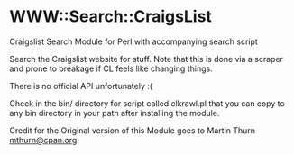 WWW::Search::CraigsList
=======

Craigslist Search Module for Perl with accompanying search script


Search the Craigslist website for stuff. Note that this is done via
a scraper and prone to breakage if CL feels like changing things.

There is no official API unfortunately :(

Check in the bin/ directory for script called clkrawl.pl that you can
copy to any bin directory in your path after installing the module.

Credit for the Original version of this Module goes to Martin Thurn <mthurn@cpan.org>
